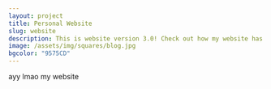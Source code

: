```yaml
---
layout: project
title: Personal Website
slug: website
description: This is website version 3.0! Check out how my website has evolved over the past few years!
image: /assets/img/squares/blog.jpg
bgcolor: "9575CD"
---
```


ayy lmao my website
